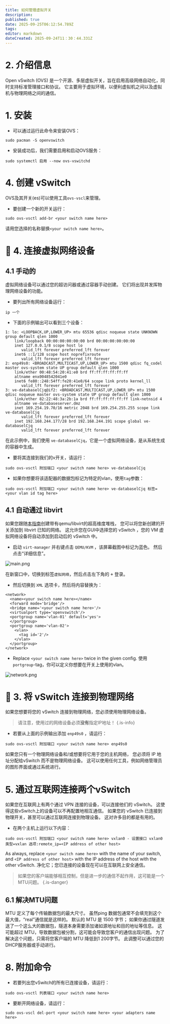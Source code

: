 ```yaml
---
title: 如何管理虚拟开关
description:
published: true
date: 2025-09-25T06:12:54.789Z
tags:
editor: markdown
dateCreated: 2025-09-24T11：30：44.331Z
---
```


# 2. 介绍信息

Open vSwitch (OVS) 是一个开源、多层虚拟开关，旨在启用高级网络自动化，同时支持标准管理接口和协议。 它主要用于虚拟环境，以便利虚拟机之间以及虚拟机与物理网络之间的通信。

# 1. 安装

- 可以通过运行此命令来安装OVS：

```
sudo pacman -S openvswitch
```

- 安装成功后，我们需要启用和启动OVS服务：

```
sudo systemctl 启用 --now ovs-vswitchd
```

# 4. 创建 vSwitch

OVS及其开关(es)可以使用工具`ovs-vscl`来管理。

- 要创建一个新的开关运行：

```
sudo ovs-vsctl add-br <your switch name here>
```

请用您选择的名称替换`<your switch name here>`。

# 🚀 4. 连接虚拟网络设备

## 4.1 手动的

虚拟网络设备可以通过您的超访问器或通过容器手动创建。 它们将出现并发挥物理网络设备的功能。

- 要列出所有网络设备运行：

```
ip 一个
```

- 下面的示例输出可以看到三个设备：

```
1: lo: <LOOPBACK,UP,LOWER_UP> mtu 65536 qdisc noqueue state UNKNOWN group default qlen 1000
    link/loopback 00:00:00:00:00:00 brd 00:00:00:00:00:00
    inet 127.0.0.1/8 scope host lo
       valid_lft forever preferred_lft forever
    inet6 ::1/128 scope host noprefixroute 
       valid_lft forever preferred_lft forever
2: enp49s0: <BROADCAST,MULTICAST,UP,LOWER_UP> mtu 1500 qdisc fq_codel master ovs-system state UP group default qlen 1000
    link/ether 00:48:54:20:41:e0 brd ff:ff:ff:ff:ff:ff
    altname enx0048542041e0
    inet6 fe80::248:54ff:fe20:41e0/64 scope link proto kernel_ll 
       valid_lft forever preferred_lft forever
3: ve-databaselCjq@if2: <BROADCAST,MULTICAST,UP,LOWER_UP> mtu 1500 qdisc noqueue master ovs-system state UP group default qlen 1000
    link/ether 82:22:48:3a:2b:1a brd ff:ff:ff:ff:ff:ff link-netnsid 4
    altname ve-databaseserver.dmz
    inet 169.254.19.70/16 metric 2048 brd 169.254.255.255 scope link ve-databaselCjq
       valid_lft forever preferred_lft forever
    inet 192.168.244.177/28 brd 192.168.244.191 scope global ve-databaselCjq
       valid_lft forever preferred_lft forever
```

在此示例中，我们使用 `ve-databaselCjq`，它是一个虚拟网络设备，是从系统生成的容器中生成。

- 要将其连接到我们的v开关，请运行：

```
sudo ovs-vsctl 附加端口 <your switch name here> ve-databaselCjq
```

- 如果你想要将该适配器的数据包标记为特定的vlan，使用`tag`参数：

```
sudo ovs-vsctl 附加端口 <your switch name here> ve-databaselCjq 标签=<your vlan id tag here>
```

## 4.1 自动通过 libvirt

如果您跟随[本指南](/how-to/run-vms)创建带有qemu/libvirt的超高维度堆栈， 您可以将您新创建的开关添加到 libvirt 已知的网络。 这允许您在GUI中选择您的 vSwitch ，您的 VM 虚拟网络设备将自动添加到启动后的 vSwitch 中。

- 启动 `virt-manager` 并右键点击 `QEMU/KVM` ，该屏幕截图中标记为蓝色。 然后点击“详细信息”。

![main.png](/vswitch/main.png)

在新窗口中，切换到标签`虚拟网络`，然后点击左下角的 <kbd>+</kbd> 登录。

- 然后切换到 `XML` 选项卡，然后将内容替换为：

```
<network>
  <name><your switch name here></name>
  <forward mode='bridge'/>
  <bridge name='<your switch name here>'/>
  <virtualport type='openvswitch'/>
  <portgroup name='vlan-01' default='yes'>
  </portgroup>
  <portgroup name='vlan-02'>
    <vlan>
      <tag id='2'/>
    </vlan>
  </portgroup>
</network>
```

- Replace `<your switch name here>` twice in the given config. 使用 `portgroup`-tag，你可以定义你想要在开关上使用的vlan。

![network.png](/vswitch/network.png)

# 🔄 3. 将 vSwitch 连接到物理网络

如果您想要将您的 vSwitch 连接到物理网络，您必须使用物理网络设备。

> 请注意，使用过的网络设备必须**没有**指定IP地址！
> {.is-info}

- 若要从上面的示例输出添加 `enp49s0` ，请运行：

```
sudo ovs-vsctl 附加端口 <your switch name here> enp49s0
```

如果您只有一个物理网络设备和/或想要将它用于您的主机网络， 您必须将 IP 地址分配给vSwitch 而不是物理网络设备。 这可以使用任何工具，例如网络管理员的图形界面或通过系统进行。

# 5. 通过互联网连接两个vSwitch

如果您在互联网上有两个通过 VPN 连接的设备，可以连接他们的 vSwitch。 这使得这些vSwitch上的设备可以不再配置地相互通信。 如果您的 vSwitch 已连接到物理开关，甚至可以通过互联网连接到物理设备。 这对许多目的都是有用的。

- 在两个主机上运行以下内容：

```
sudo ovs-vsctl 附加端口 <your switch name here> vxlan0 - 设置接口 vxlan0 类型=vxlan 选项:remote_ip=<IP address of other host>
```

As always, replace `<your switch name here>` with the name of your switch, and `<IP address of other host>` with the IP address of the host with the other vSwitch. 净化它；您已连接的设备现在可以在互联网上安全通信。

> 如果您的客户端能够相互控制，但是进一步的通信不起作用，这可能是一个MTU问题。
> {.is-danger}

## 6.1 解决MTU问题

MTU 定义了每个传输数据包的最大尺寸。 虽然ping 数据包通常不会填充到这个最大值，“real”通信就是这样的。 默认的 MTU 是 1500 字节； 如果你通过隧道发送了一个这么大的数据包，隧道本身需要添加诸如源地址和目的地址等信息。 这可能超过 MTU，导致数据包被分割，这可能会导致您客户的通信出现问题。 为了解决这个问题，只需将您客户端的 MTU 降低到1 200字节。 此调整可以通过您的DHCP服务器或手动进行。

# 8. 附加命令

- 若要列出您vSwitch的所有已连接设备，请运行：

```
sudo ovs-vsctl 列表端口 <your switch name here> 
```

- 要断开网络设备，请运行：

```
sudo ovs-vscl del-port <your switch name here> <your adapters name here>
```

